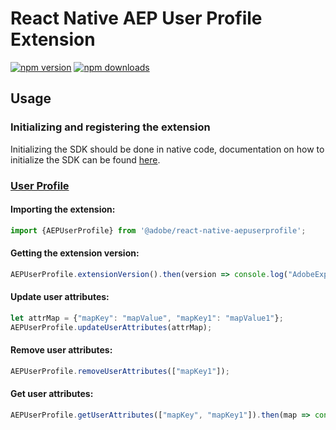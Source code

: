 
# React Native AEP User Profile Extension

[![npm version](https://badge.fury.io/js/%40adobe%2Freact-native-aepuserprofile.svg)](https://www.npmjs.com/package/@adobe/react-native-aepuserprofile) 
[![npm downloads](https://img.shields.io/npm/dm/@adobe/react-native-aepuserprofile)](https://www.npmjs.com/package/@adobe/react-native-aepuserprofile)

## Usage

### Initializing and registering the extension

Initializing the SDK should be done in native code, documentation on how to initialize the SDK can be found [here](../../README.md#initializing).

### [User Profile](https://aep-sdks.gitbook.io/docs/using-mobile-extensions/profile)

#### Importing the extension:
```javascript
import {AEPUserProfile} from '@adobe/react-native-aepuserprofile';
```

#### Getting the extension version:

```javascript
AEPUserProfile.extensionVersion().then(version => console.log("AdobeExperienceSDK: AEPUserProfile version: " + version));
```

#### Update user attributes:

```javascript
let attrMap = {"mapKey": "mapValue", "mapKey1": "mapValue1"};
AEPUserProfile.updateUserAttributes(attrMap);
```

#### Remove user attributes:

```javascript
AEPUserProfile.removeUserAttributes(["mapKey1"]);
```

#### Get user attributes:

```javascript
AEPUserProfile.getUserAttributes(["mapKey", "mapKey1"]).then(map => console.log("AdobeExperienceSDK: AEPUserProfile getUserAttributes: " + map));
```
